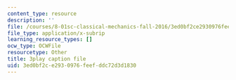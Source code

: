 ```yaml
---
content_type: resource
description: ''
file: /courses/8-01sc-classical-mechanics-fall-2016/3ed0bf2ce2930976feefddc72d3d1830_0PrwAbgoMA.srt
file_type: application/x-subrip
learning_resource_types: []
ocw_type: OCWFile
resourcetype: Other
title: 3play caption file
uid: 3ed0bf2c-e293-0976-feef-ddc72d3d1830
---
```

